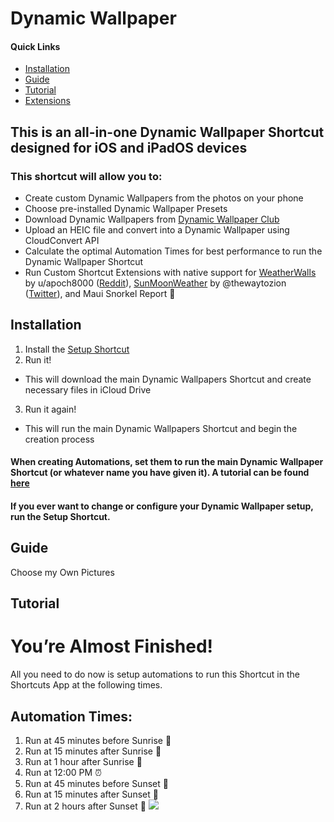 # Dynamic Wallpaper

#### Quick Links
* [Installation](#Installation)
* [Guide](#Guide)
* [Tutorial](#Tutorial)
* [Extensions](#Extensions)

## This is an all-in-one Dynamic Wallpaper Shortcut designed for iOS and iPadOS devices

### This shortcut will allow you to:
* Create custom Dynamic Wallpapers from the photos on your phone
* Choose pre-installed Dynamic Wallpaper Presets
* Download Dynamic Wallpapers from [Dynamic Wallpaper Club](https://dynamicwallpaperclub.com)
* Upload an HEIC file and convert into a Dynamic Wallpaper using CloudConvert API
* Calculate the optimal Automation Times for best performance to run the Dynamic Wallpaper Shortcut
*  Run Custom Shortcut Extensions with native support for [WeatherWalls](https://routinehub.co/shortcut/8236/) by u/apoch8000 ([Reddit](http://reddit.com/u/apoch8000)), [SunMoonWeather](https://github.com/thewaytozion/widgets) by @thewaytozion ([Twitter](https://twitter.com/thewaytozion)), and Maui Snorkel Report 🤿

## Installation
1. Install the [Setup Shortcut](https://www.icloud.com/shortcuts/647a65ebe32c450aaf6b732f43e21d78)
2. Run it!
- This will download the main Dynamic Wallpapers Shortcut and create necessary files in iCloud Drive
3. Run it again!
- This will run the main Dynamic Wallpapers Shortcut and begin the creation process

#### When creating Automations, set them to run the main Dynamic Wallpaper Shortcut (or whatever name you have given it). A tutorial can be found [here](#Tutorial)
#### If you ever want to change or configure your Dynamic Wallpaper setup, run the Setup Shortcut.

## Guide
Choose my Own Pictures

## Tutorial
# You’re Almost Finished!

All you need to do now is setup automations to run this 
Shortcut in the Shortcuts App at the following times.

## Automation Times:

1. Run at 45 minutes before Sunrise 🌄
2. Run at 15 minutes after Sunrise 🌄
3. Run at 1 hour after Sunrise 🌄 
4. Run at 12:00 PM ⏰
5. Run at 45 minutes before Sunset 🌅
6. Run at 15 minutes after Sunset 🌅
7. Run at 2 hours after Sunset 🌅  <img src="/instructions.GIF?raw=true">
